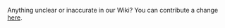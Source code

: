 Anything unclear or inaccurate in our Wiki? You can contribute a change [here](https://github.com/opensearch-project/opensearch-build/tree/main/docs).
